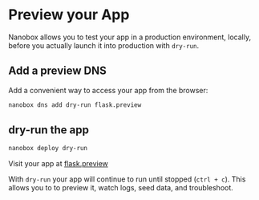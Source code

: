 # Preview your App

Nanobox allows you to test your app in a production environment, locally, before you actually launch it into production with `dry-run`.

## Add a preview DNS
Add a convenient way to access your app from the browser:

```bash
nanobox dns add dry-run flask.preview
```

## dry-run the app

```bash
nanobox deploy dry-run
```

Visit your app at <a href="http://flask.preview" target="\_blank">flask.preview</a>

With `dry-run` your app will continue to run until stopped (`ctrl + c`). This allows you to to preview it, watch logs, seed data, and troubleshoot.
